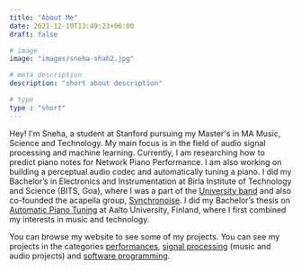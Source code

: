 ```yaml
---
title: "About Me"
date: 2021-12-10T13:49:23+06:00
draft: false

# image
image: "images/sneha-shah2.jpg"

# meta description
description: "short about description"

# type
type : "short"
---
```


Hey! I'm Sneha, a student at Stanford pursuing my Master's in MA Music, Science and Technology. My main focus is in the field of audio signal processing and machine learning. Currently, I am researching how to predict piano notes for Network Piano Performance. I am also working on building a perceptual audio codec and automatically tuning a piano.  I did my Bachelor’s in Electronics and Instrumentation at Birla Institute of Technology and Science (BITS, Goa), where I was a part of the [University band](https://sneha-shah.github.io/portfolio/performances-musoc/) and also co-founded the acapella group, [Synchronoise](https://sneha-shah.github.io/portfolio/performances-synchro/). I did my Bachelor’s thesis on [Automatic Piano Tuning](https://sneha-shah.github.io/portfolio/tuning-project/) at Aalto University, Finland, where I first combined my interests in music and technology.

You can browse my website to see some of my projects. You can see my projects in the categories [performances](https://sneha-shah.github.io/categories/performance/), [signal processing](https://sneha-shah.github.io/categories/signal-processing/) (music and audio projects) and [software programming](https://sneha-shah.github.io/categories/software-programming/). 